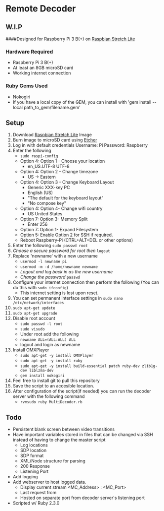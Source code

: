 # Remote Decoder 

## W.I.P 

####Designed for Raspberry Pi 3 B(+) on [Raspbian Stretch Lite](https://www.raspberrypi.org/downloads/raspbian/)

### Hardware Required

 - Raspberry Pi 3 B(+)
 - At least an 8GB microSD card
 - Working internet connection 

### Ruby Gems Used 

 - Nokogiri
 - If you have a local copy of the GEM, you can install with 'gem install --local path_to_gem/filename.gem'

## Setup 
 1. Download [Raspbian Stretch Lite](https://www.raspberrypi.org/downloads/raspbian/) Image
 2. Burn image to microSD card using [Etcher](https://etcher.io)
 3. Log in with default credentials Username: Pi Password: Raspberry
 4. Enter the following 
	 + `sudo raspi-config`
	 + Option 4: Option 1 - Choose your location
		 + en_US.UTF-8 UTF-8
	 + Option 4: Option 2 - Change timezone
		 + US -> Eastern
	 + Option 4: Option 3 - Change Keyboard Layout
		 + Generic XXX-key PC
		 + English (US)
		 + "The default for the keyboard layout"
		 + "No compose key"
	 + Option 4: Option 4- Change wifi country
		 + US United States
	 + Option 7: Option 3- Memory Split
		 + Enter 256 
	 + Option 7: Option 1- Expand Filesystem
	 + Option 5: Enable Option 2 for SSH if required.
	 + Reboot Raspberry-Pi (CTRL+ALT+DEL or other options)
 5. Enter the following `sudo passwd root`
 6. *Choose a secure password for root then* `logout`
 7. Replace 'newname' with a new username
	 + `usermod -l newname pi`
	 + `usermod -m -d /home/newname newname`
	 + *Logout and log back in as the new username*
	 + *Change the password* `passwd`
 8. Configure your internet connection then perform the following (You can do this with `sudo ifconfig`)
	 + This internet setting is lost upon reset.
 9. You can set permanent interface settings in `sudo nano /etc/network/interfaces`
 10. `sudo apt-get update`
 11. `sudo apt-get upgrade` 
 12. Disable root account
	 + `sudo passwd -l root`
	 + `sudo visudo`
	 + Under root add the following
	 + `newname ALL=(ALL:ALL) ALL`
	 + logout and login as newname
 13. Install OMXPlayer
     + `sudo apt-get -y install OMXPlayer`
	 + `sudo apt-get -y install ruby`
	 + `sudo apt-get -y install build-essential patch ruby-dev zlib1g-dev liblzma-dev`
	 + `gem install nokogiri` 
12. Feel free to install git to pull this repository
13. Save the script to an accesible location. 
14. After configuration of the script(if needed) you can run the decoder server with the following command
	+ `rvmsudo ruby MultiDecoder.rb`


## Todo 
+ Persistent blank screen between video transitions
+ Have important variables stored in files that can be changed via SSH instead of having to change the master script
	+  Log locations
	+  SDP location
	+ SDP format
	+  XML/Node structure for parsing
	+ 200 Response
	+ Listening Port
+ Add logging
+ Add webserver to host logged data.
	+ Display current stream <MC_Address> : <MC_Port>
	+ Last request from <IP>
	+ Hosted on separate port from decoder server's listening port
+ Scripted w/ Ruby 2.3.0

